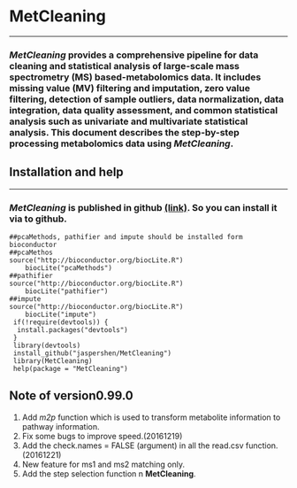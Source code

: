 # MetCleaning
******************************************
### *MetCleaning* provides a comprehensive pipeline for data cleaning and statistical analysis of large-scale mass spectrometry (MS) based-metabolomics data. It includes missing value (MV) filtering and imputation, zero value filtering, detection of sample outliers, data normalization, data integration, data quality assessment, and common statistical analysis such as univariate and multivariate statistical analysis. This document describes the step-by-step processing metabolomics data using *MetCleaning*.

## **Installation and help**
******************************************
### *MetCleaning* is published in github [(link)](https://github.com/jaspershen/MetCleaning). So you can install it via to github. 

```
##pcaMethods, pathifier and impute should be installed form bioconductor
##pcaMethos
source("http://bioconductor.org/biocLite.R")
    biocLite("pcaMethods")
##pathifier
source("http://bioconductor.org/biocLite.R")
    biocLite("pathifier")
##impute
source("http://bioconductor.org/biocLite.R")
    biocLite("impute")
 if(!require(devtools)) {
  install.packages("devtools")
 }
 library(devtools)
 install_github("jaspershen/MetCleaning")
 library(MetCleaning)
 help(package = "MetCleaning")
```

## **Note of version0.99.0**
1. Add *m2p* function which is used to transform metabolite information to pathway information. 
2. Fix some bugs to improve speed.(20161219)
3. Add the check.names = FALSE (argument) in all the read.csv function. (20161221)
4. New feature for ms1 and ms2 matching only.
5. Add the step selection function n **MetCleaning**.